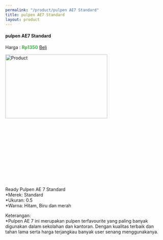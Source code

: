 ```yaml
---
permalink: "/product/pulpen AE7 Standard"
title: pulpen AE7 Standard
layout: product
---
```


#### pulpen AE7 Standard
Harga : <span style="color:#42b549">**Rp1350**</span>  <a class="btn btn-success" href="http://api.whatsapp.com/send?phone={{site.whatsapp}}&text=kak saya mau beli {{page.title}} () 1 buah bayarnya di kampus ia kak %3A)" style="width:100px;">Beli</a>

<image src="{{site.baseurl}}/img/pulpen AE7 Standard.jpg" alt="Product" width="80%" height="50%" style="max-width:400px;max-height:400px"/>

Ready Pulpen AE 7 Standard  
*Merek: Standard  
*Ukuran: 0.5   
*Warna: Hitam, Biru dan merah  
  
Keterangan:  
*Pulpen AE 7 ini merupakan pulpen terfavourite yang paling banyak digunakan dalam sekolahan dan kantoran. Dengan kualitas terbaik dan tahan lama serta harga terjangkau banyak user senang menggunakanya.